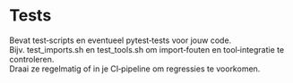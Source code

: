 # Tests

Bevat test‐scripts en eventueel pytest‐tests voor jouw code.  
Bijv. test_imports.sh en test_tools.sh om import‐fouten en tool‐integratie te controleren.  
Draai ze regelmatig of in je CI‐pipeline om regressies te voorkomen.

